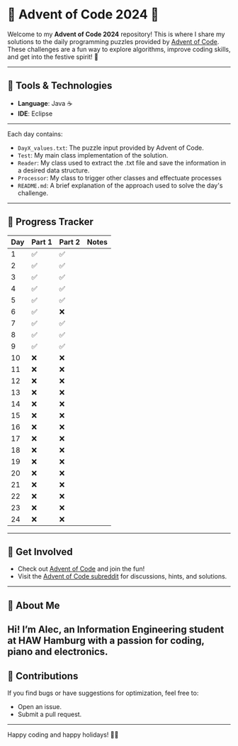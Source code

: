 # 🎄 Advent of Code 2024 🎄

Welcome to my **Advent of Code 2024** repository! This is where I share my solutions to the daily programming puzzles provided by [Advent of Code](https://adventofcode.com/2024). These challenges are a fun way to explore algorithms, improve coding skills, and get into the festive spirit! 🎅

---

## 🧰 Tools & Technologies
- **Language**: Java ☕
- **IDE**: Eclipse 

---

Each day contains:
- `DayX_values.txt`: The puzzle input provided by Advent of Code.
- `Test`: My main class implementation of the solution.
- `Reader`: My class used to extract the .txt file and save the information in a desired data structure.
- `Processor`: My class to trigger other classes and effectuate processes
- `README.md`: A brief explanation of the approach used to solve the day's challenge.

---

## 🌟 Progress Tracker
| Day | Part 1 | Part 2 | Notes                      |
|-----|--------|--------|----------------------------|
| 1   | ✅      | ✅      |                           |
| 2   | ✅      | ✅      |                           |
| 3   | ✅      | ✅      |                           |
| 4   | ✅      | ✅      |                           |
| 5   | ✅      | ✅      |                           |
| 6   | ✅      | ❌      |                           |
| 7   | ✅      | ✅      |                           |
| 8   | ✅      | ✅      |                           |
| 9   | ✅      | ✅      |                           |
| 10  | ❌      | ❌      |                           |
| 11  | ❌      | ❌      |                           |
| 12  | ❌      | ❌      |                           |
| 13  | ❌      | ❌      |                           |
| 14  | ❌      | ❌      |                           |
| 15  | ❌      | ❌      |                           |
| 16  | ❌      | ❌      |                           |
| 17  | ❌      | ❌      |                           |
| 18  | ❌      | ❌      |                           |
| 19  | ❌      | ❌      |                           |
| 20  | ❌      | ❌      |                           |
| 21  | ❌      | ❌      |                           |
| 22  | ❌      | ❌      |                           |
| 23  | ❌      | ❌      |                           |
| 24  | ❌      | ❌      |                           |


---

## 🔗 Get Involved
- Check out [Advent of Code](https://adventofcode.com/) and join the fun!
- Visit the [Advent of Code subreddit](https://www.reddit.com/r/adventofcode/) for discussions, hints, and solutions.

---

## 🎅 About Me
Hi! I’m Alec, an Information Engineering student at **HAW Hamburg** with a passion for coding, piano and electronics.
---

## 🤝 Contributions
If you find bugs or have suggestions for optimization, feel free to:
- Open an issue.
- Submit a pull request.

---

Happy coding and happy holidays! 🎄✨
